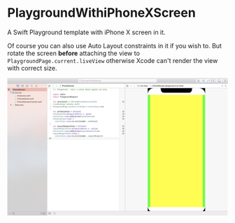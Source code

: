 # PlaygroundWithiPhoneXScreen
A Swift Playground template with iPhone X screen in it.

Of course you can also use Auto Layout constraints in it if you wish to. But rotate the screen **before** attaching the view to `PlaygroundPage.current.liveView` otherwise Xcode can't render the view with correct size.

![](README_Resource/XcodeScreenshot.png)